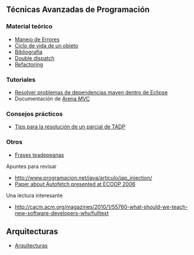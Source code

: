 Técnicas Avanzadas de Programación
----------------------------------

### Material teórico

-   [Manejo de Errores](manejo-de-errores.md)
-   [Ciclo de vida de un objeto](ciclo-de-vida-de-un-objeto.md)
-   [Bibliografía](bibliografia-sobre-programacion-avanzada-orientada-a-objetos.md)
-   [Double dispatch](double-dispatch.md)
-   [Refactoring](refactoring.md)

### Tutoriales

-   [Resolver problemas de dependencias maven dentro de Eclipse](resolver-problemas-de-dependencias-maven-dentro-de-eclipse.md)
-   Documentación de [Arena MVC](arena-mvc.md)

### Consejos prácticos

-   [Tips para la resolución de un parcial de TADP](tips-para-la-resolucion-de-un-parcial-de-tadp.md)

### Otros

-   [Frases teadepeanas](frases-teadepeanas.md)

Apuntes para revisar

-   <http://www.programacion.net/java/articulo/jap_injection/>
-   [Paper about Autofetch presented at ECOOP 2006](http://www.cs.utexas.edu/~aibrahim/publications/autofetch.pdf)

Una lectura interesante

-   <http://cacm.acm.org/magazines/2010/1/55760-what-should-we-teach-new-software-developers-why/fulltext>

Arquitecturas
-------------

-   [Arquitecturas](arquitecturas.md)

